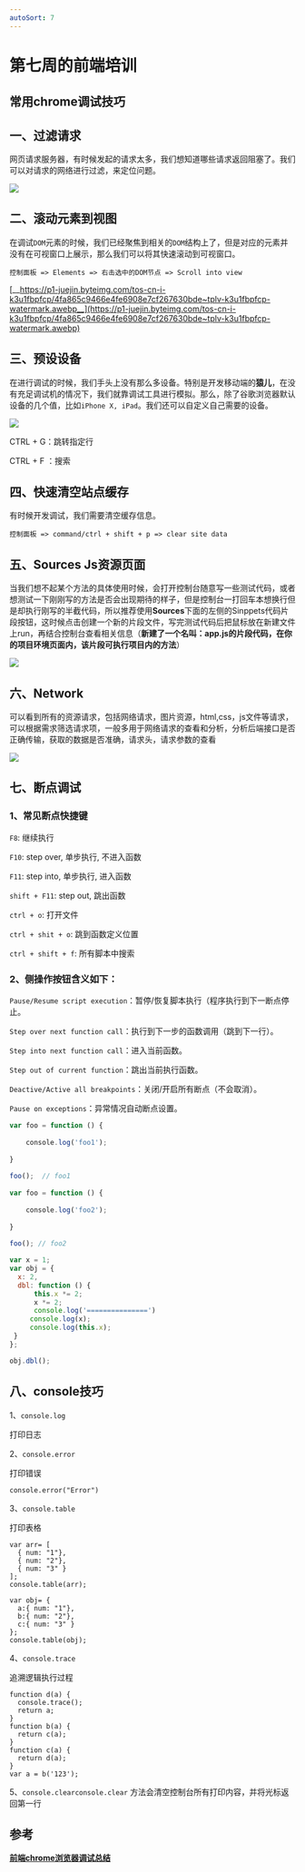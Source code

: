 ```yaml
---
autoSort: 7
---
```

# 第七周的前端培训
## 常用chrome调试技巧

## 一、过滤请求

网页请求服务器，有时候发起的请求太多，我们想知道哪些请求返回阻塞了。我们可以对请求的网络进行过滤，来定位问题。

![](https://tcs-devops.aliyuncs.com/storage/112c7919dcb94be762125bca81be41723698?Signature=eyJhbGciOiJIUzI1NiIsInR5cCI6IkpXVCJ9.eyJBcHBJRCI6IjVlNzQ4MmQ2MjE1MjJiZDVjN2Y5YjMzNSIsIl9hcHBJZCI6IjVlNzQ4MmQ2MjE1MjJiZDVjN2Y5YjMzNSIsIl9vcmdhbml6YXRpb25JZCI6IiIsImV4cCI6MTY1MjUwMDg0NiwiaWF0IjoxNjUxODk2MDQ2LCJyZXNvdXJjZSI6Ii9zdG9yYWdlLzExMmM3OTE5ZGNiOTRiZTc2MjEyNWJjYTgxYmU0MTcyMzY5OCJ9.WoYepzAU6T-NQIiFrFlvjBxhGSuVgiK5zZxYlAxV3zs&download=image.png "")

## 二、滚动元素到视图

在调试`DOM`元素的时候，我们已经聚焦到相关的`DOM`结构上了，但是对应的元素并没有在可视窗口上展示，那么我们可以将其快速滚动到可视窗口。

```text
控制面板 => Elements => 右击选中的DOM节点 => Scroll into view
```

[__https://p1-juejin.byteimg.com/tos-cn-i-k3u1fbpfcp/4fa865c9466e4fe6908e7cf267630bde~tplv-k3u1fbpfcp-watermark.awebp__](https://p1-juejin.byteimg.com/tos-cn-i-k3u1fbpfcp/4fa865c9466e4fe6908e7cf267630bde~tplv-k3u1fbpfcp-watermark.awebp)

## 三、预设设备

在进行调试的时候，我们手头上没有那么多设备。特别是开发移动端的**猿儿**，在没有充足调试机的情况下，我们就靠调试工具进行模拟。那么，除了谷歌浏览器默认设备的几个值，比如`iPhone X, iPad`。我们还可以自定义自己需要的设备。



![](https://tcs-devops.aliyuncs.com/storage/112c8603e92e8a1d21bafb966553cb62486a?Signature=eyJhbGciOiJIUzI1NiIsInR5cCI6IkpXVCJ9.eyJBcHBJRCI6IjVlNzQ4MmQ2MjE1MjJiZDVjN2Y5YjMzNSIsIl9hcHBJZCI6IjVlNzQ4MmQ2MjE1MjJiZDVjN2Y5YjMzNSIsIl9vcmdhbml6YXRpb25JZCI6IiIsImV4cCI6MTY1MjUwMDg0NiwiaWF0IjoxNjUxODk2MDQ2LCJyZXNvdXJjZSI6Ii9zdG9yYWdlLzExMmM4NjAzZTkyZThhMWQyMWJhZmI5NjY1NTNjYjYyNDg2YSJ9.nYw37fOUjCUeunEzZ6rp0tl4FwKFLjqGSOeIcI6hlkk&download=image.png "")

CTRL + G：跳转指定行

CTRL + F ：搜索

## 四、快速清空站点缓存

有时候开发调试，我们需要清空缓存信息。

```text
控制面板 => command/ctrl + shift + p => clear site data
```

## 五、**Sources** Js资源页面

当我们想不起某个方法的具体使用时候，会打开控制台随意写一些测试代码，或者想测试一下刚刚写的方法是否会出现期待的样子，但是控制台一打回车本想换行但是却执行刚写的半截代码，所以推荐使用**Sources**下面的左侧的Sinppets代码片段按钮，这时候点击创建一个新的片段文件，写完测试代码后把鼠标放在新建文件上run，再结合控制台查看相关信息（**新建了一个名叫：app.js的片段代码，在你的项目环境页面内，该片段可执行项目内的方法**）

![](https://tcs-devops.aliyuncs.com/storage/112c45d8bdab5358b91cae7e0c70c9cf10d3?Signature=eyJhbGciOiJIUzI1NiIsInR5cCI6IkpXVCJ9.eyJBcHBJRCI6IjVlNzQ4MmQ2MjE1MjJiZDVjN2Y5YjMzNSIsIl9hcHBJZCI6IjVlNzQ4MmQ2MjE1MjJiZDVjN2Y5YjMzNSIsIl9vcmdhbml6YXRpb25JZCI6IiIsImV4cCI6MTY1MjUwMDg0NiwiaWF0IjoxNjUxODk2MDQ2LCJyZXNvdXJjZSI6Ii9zdG9yYWdlLzExMmM0NWQ4YmRhYjUzNThiOTFjYWU3ZTBjNzBjOWNmMTBkMyJ9.qZI5QSEBWCK_BvvrFYShBapXKvZC0uV-omfQWTmcLGs&download=image.png "")

## 六、Network

可以看到所有的资源请求，包括网络请求，图片资源，html,css，js文件等请求，可以根据需求筛选请求项，一般多用于网络请求的查看和分析，分析后端接口是否正确传输，获取的数据是否准确，请求头，请求参数的查看

![](https://tcs-devops.aliyuncs.com/storage/112c0da917c92337baf89e9b0f4f8148f461?Signature=eyJhbGciOiJIUzI1NiIsInR5cCI6IkpXVCJ9.eyJBcHBJRCI6IjVlNzQ4MmQ2MjE1MjJiZDVjN2Y5YjMzNSIsIl9hcHBJZCI6IjVlNzQ4MmQ2MjE1MjJiZDVjN2Y5YjMzNSIsIl9vcmdhbml6YXRpb25JZCI6IiIsImV4cCI6MTY1MjUwMDg0NiwiaWF0IjoxNjUxODk2MDQ2LCJyZXNvdXJjZSI6Ii9zdG9yYWdlLzExMmMwZGE5MTdjOTIzMzdiYWY4OWU5YjBmNGY4MTQ4ZjQ2MSJ9.RXoJjwCgG6mWkEACA_9oJPcXjH9Q328f8iXA-9EXWg8&download=image.png "")

## 七、断点调试

### 1、常见断点快捷键

`F8`: 继续执行 

`F10`: step over, 单步执行, 不进入函数

`F11`: step into, 单步执行, 进入函数 

`shift + F11`: step out, 跳出函数

`ctrl + o`: 打开文件 

`ctrl + shit + o`: 跳到函数定义位置

`ctrl + shift + f`: 所有脚本中搜索

### 2、侧操作按钮含义如下：

`Pause/Resume script execution`：暂停/恢复脚本执行（程序执行到下一断点停止。

`Step over next function call`：执行到下一步的函数调用（跳到下一行）。

`Step into next function call`：进入当前函数。

`Step out of current function`：跳出当前执行函数。

`Deactive/Active all breakpoints`：关闭/开启所有断点（不会取消）。 

`Pause on exceptions`：异常情况自动断点设置。

```javascript
var foo = function () {
​
    console.log('foo1');
​
}
​
foo();  // foo1
​
var foo = function () {
​
    console.log('foo2');
​
}
​
foo(); // foo2
```

```javascript
var x = 1;
var obj = {
  x: 2,
  dbl: function () {
      this.x *= 2;
      x *= 2;
      console.log('===============')
     console.log(x);
     console.log(this.x);
 }
};

obj.dbl();

```

## 八、console技巧

1、`console.log`

打印日志

2、`console.error`

打印错误

```text
console.error("Error")
```

3、`console.table`

打印表格

```text
var arr= [ 
  { num: "1"},
  { num: "2"}, 
  { num: "3" }
];
console.table(arr);
​
var obj= {
  a:{ num: "1"},
  b:{ num: "2"},
  c:{ num: "3" }
};
console.table(obj);
```

4、`console.trace`

追溯逻辑执行过程

```text
function d(a) { 
  console.trace();
  return a;
}
function b(a) { 
  return c(a);
}
function c(a) { 
  return d(a);
}
var a = b('123');
```

5、`console.clearconsole.clear` 方法会清空控制台所有打印内容，并将光标返回第一行



## 参考

[__前端chrome浏览器调试总结​__](https://www.jianshu.com/p/b25c5b88baf5)



